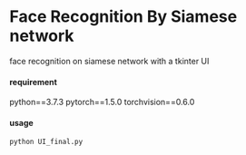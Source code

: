  # Face Recognition By Siamese network
face recognition on siamese network with a tkinter UI
#### requirement
python==3.7.3
pytorch==1.5.0
torchvision==0.6.0

#### usage
```py
python UI_final.py
```
